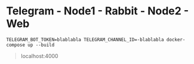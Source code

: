 # Telegram - Node1 - Rabbit - Node2 - Web

`TELEGRAM_BOT_TOKEN=blablabla TELEGRAM_CHANNEL_ID=-blablabla docker-compose up --build`

> localhost:4000
